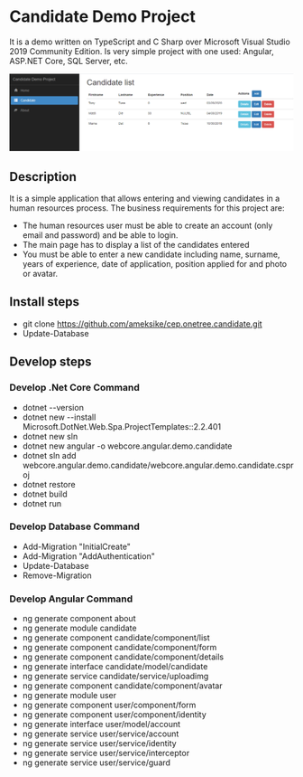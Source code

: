 # Candidate Demo Project
It is a demo written on TypeScript and C Sharp over Microsoft Visual Studio 2019 Community Edition. Is very simple project with one used: Angular, ASP.NET Core, SQL Server, etc.

![Screenshot](readme/demo.png)


## Description 
It is a simple application that allows entering and viewing candidates in a human resources process. The business requirements for this project are:
* The human resources user must be able to create an account (only email and password) and be able to login.
* The main page has to display a list of the candidates entered
* You must be able to enter a new candidate including name, surname, years of experience, date of application, position applied for and photo or avatar.


## Install steps
- git clone https://github.com/ameksike/cep.onetree.candidate.git
- Update-Database


## Develop steps
### Develop .Net Core Command
- dotnet --version
- dotnet new --install Microsoft.DotNet.Web.Spa.ProjectTemplates::2.2.401
- dotnet new sln 
- dotnet new angular -o webcore.angular.demo.candidate
- dotnet sln add webcore.angular.demo.candidate/webcore.angular.demo.candidate.csproj
- dotnet restore
- dotnet build
- dotnet run 

### Develop Database Command
- Add-Migration "InitialCreate" 
- Add-Migration "AddAuthentication" 
- Update-Database
- Remove-Migration

### Develop Angular Command
- ng generate component about
- ng generate module candidate
- ng generate component candidate/component/list
- ng generate component candidate/component/form
- ng generate component candidate/component/details
- ng generate interface candidate/model/candidate
- ng generate service   candidate/service/uploadimg
- ng generate component candidate/component/avatar
- ng generate module 	user
- ng generate component user/component/form
- ng generate component user/component/identity
- ng generate interface user/model/account
- ng generate service   user/service/account
- ng generate service   user/service/identity
- ng generate service   user/service/interceptor
- ng generate service   user/service/guard
